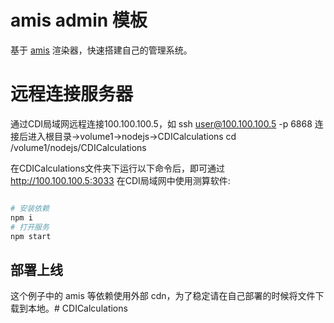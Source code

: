 # amis admin 模板

基于 [amis](https://github.com/baidu/amis) 渲染器，快速搭建自己的管理系统。

# 远程连接服务器
通过CDI局域网远程连接100.100.100.5，如 ssh user@100.100.100.5 -p 6868
连接后进入根目录->volume1->nodejs->CDICalculations  cd /volume1/nodejs/CDICalculations

在CDICalculations文件夹下运行以下命令后，即可通过 http://100.100.100.5:3033 在CDI局域网中使用测算软件:

```bash

# 安装依赖
npm i
# 打开服务
npm start
```

## 部署上线

这个例子中的 amis 等依赖使用外部 cdn，为了稳定请在自己部署的时候将文件下载到本地。# CDICalculations
